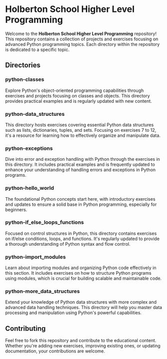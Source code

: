 # Holberton School Higher Level Programming

Welcome to the **Holberton School Higher Level Programming** repository! This repository contains a collection of projects and exercises focusing on advanced Python programming topics. Each directory within the repository is dedicated to a specific topic.

## Directories

### python-classes
Explore Python's object-oriented programming capabilities through exercises and projects focusing on classes and objects. This directory provides practical examples and is regularly updated with new content.

### python-data_structures
This directory hosts exercises covering essential Python data structures such as lists, dictionaries, tuples, and sets. Focusing on exercises 7 to 12, it's a resource for learning how to effectively organize and manipulate data.

### python-exceptions
Dive into error and exception handling with Python through the exercises in this directory. It includes practical examples and is frequently updated to enhance your understanding of handling errors and exceptions in Python programs.

### python-hello_world
The foundational Python concepts start here, with introductory exercises and updates to ensure a solid base in Python programming, especially for beginners.

### python-if_else_loops_functions
Focused on control structures in Python, this directory contains exercises on if/else conditions, loops, and functions. It's regularly updated to provide a thorough understanding of Python syntax and flow control.

### python-import_modules
Learn about importing modules and organizing Python code effectively in this section. It includes exercises on how to structure Python programs using modules, which is crucial for building scalable and maintainable code.

### python-more_data_structures
Extend your knowledge of Python data structures with more complex and advanced data handling techniques. This directory will help you master data processing and manipulation using Python's powerful capabilities.

## Contributing
Feel free to fork this repository and contribute to the educational content. Whether you're adding new exercises, improving existing ones, or updating documentation, your contributions are welcome.


